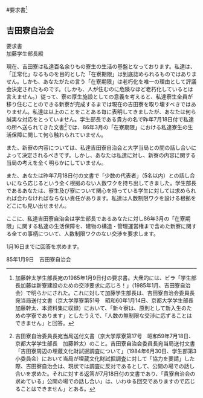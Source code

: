 #要求書[^＊１]
## 吉田寮自治会

要求書  
加藤学生部長殿

現在、吉田寮は私達百名余りもの寮生の生活の基盤となっております。私達は、「正常化」なるものを目的とした「在寮期限」は到底認められるものではありません。しかも、あなたがたの言う「在寮期限」は老朽化を唯一の理由として評議会決定されたものです。（しかも、人が住むのに危険なほど老朽化しているとは言えません。）従って、寮の厚生施設としての意義を考えると、私達寮生全員が移り住むことのできる新寮が完成するまでは現在の吉田寮を取り壊すべきではありません。私達は以上のことをことある毎に表明してきましたが、あなたは何ら誠実な対応をとっていません。学生部長である貴方の名で昨年7月18日付で私達の所へ送られてきた文書[^＊２]では、86年3月の「在寮期限」における私達寮生の生活保障に関して何ら触れられていません。

また、新寮の内容については、私達吉田寮自治会と大学当局との間の話し合いによって決定されるべきです。しかし、あなたは私達に対し、新寮の内容に関する当局の考えを全く明らかにしていません。

また、あなたは昨年7月18日付の文書で「少数の代表者」（5名以内）との話し合いになら応じるという全く根拠のない人数ワクを持ち出してきました。学生部長であるあなたは、寮生及び寮について関心を持っている学生に対しては求められれば会わなければならない責任があります。私達は人数制限ワクを設ける根拠をどこにも見い出せません。

ここに、私達吉田寮自治会は学生部長であるあなたに対し86年3月の「在寮期限」に関する私達の生活保障を、建物の構造・管理運営権まで含めた新寮に関する全ての事柄について、人数制限ワクのない交渉を要求します。

1月16日までに回答を求めます。

85年1月9日　吉田寮自治会

[^＊１]:加藤幹太学生部長宛の1985年1月9日付の要求書。大衆的には、ビラ「学生部長加藤は新寮建設のための交渉要求に応じろ！」（1985年1月、吉田寮自治会）で明らかにされた。これに対して加藤学生部長は、吉田寮自治会委員長宛当局送付文書（京大学厚寮第51号　昭和60年1月14日、京都大学学生部長　加藤幹太、本資料集に収録）において、「新々寮は、原則として新入生のための学寮であります」としたうえで、「人数の無制限な交渉に応ずることはできません」と回答。

[^＊２]:吉田寮自治委員長宛当局送付文書（京大学厚寮第17号　昭和59年7月18日、京都大学学生部長　加藤幹太）のこと。吉田寮自治会委員長宛当局送付文書「吉田寮周辺の埋蔵文化財試掘調査について」（1984年6月30日、学生部第3小委員会）において当局が埋蔵文化財試掘調査に対して「協力を要請」した際、吉田寮自治会は、現状では調査に反対であるとして、公開の場での話し合いを求めた。それに対する返答が7月18日付の文書であり、「貴寮自治会の求めている」公開の場での話し合い」は、いわゆる団交でありますので応じることはできません」とある。